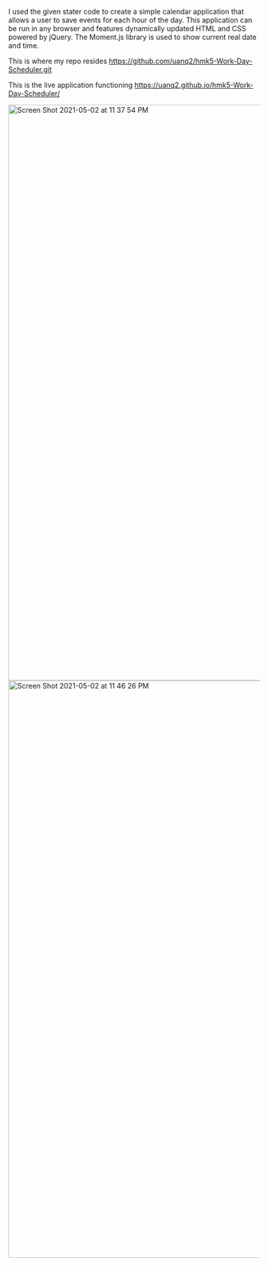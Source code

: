 
I used the given stater code to create a simple calendar application that allows a user to save events for each hour of the day. This application can be run in any browser and features dynamically updated HTML and CSS powered by jQuery. The Moment.js library is used to show current real date and time.

This is where my repo resides https://github.com/uanq2/hmk5-Work-Day-Scheduler.git

This is the live application functioning https://uanq2.github.io/hmk5-Work-Day-Scheduler/

<img width="1152" alt="Screen Shot 2021-05-02 at 11 37 54 PM" src="https://user-images.githubusercontent.com/68913478/116842207-67884400-aba1-11eb-818e-80c4d39e3ca4.png">
<img width="1155" alt="Screen Shot 2021-05-02 at 11 46 26 PM" src="https://user-images.githubusercontent.com/68913478/116842220-6eaf5200-aba1-11eb-919a-9ebf35cdf7c6.png">

